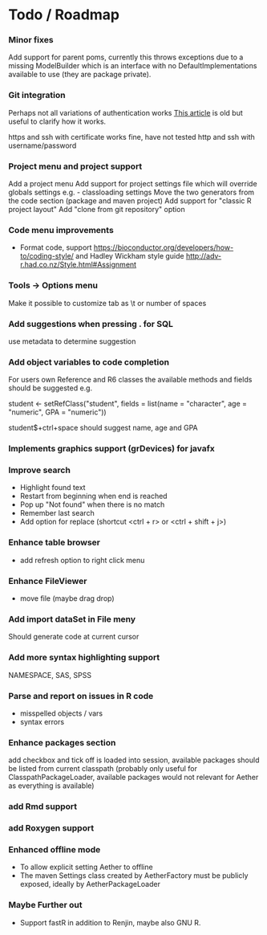 # Todo / Roadmap


### Minor fixes
Add support for parent poms, currently this throws exceptions due to a missing ModelBuilder which
is an interface with no DefaultImplementations available to use (they are package private).
 
### Git integration
Perhaps not all variations of authentication works
[This article](https://www.codeaffine.com/2014/12/09/jgit-authentication/) is old but useful 
to clarify how it works.  

https and ssh with certificate works fine, have not tested http and ssh with username/password

### Project menu and project support
Add a project menu
Add support for project settings file which will override globals settings e.g.
    - classloading settings
Move the two generators from the code section (package and maven project)
Add support for "classic R project layout"
Add "clone from git repository" option

### Code menu improvements
- Format code, support https://bioconductor.org/developers/how-to/coding-style/
 and Hadley Wickham style guide http://adv-r.had.co.nz/Style.html#Assignment
 
### Tools -> Options menu
Make it possible to customize tab as \t or number of spaces

### Add suggestions when pressing . for SQL
use metadata to determine suggestion 

### Add object variables to code completion
For users own Reference and R6 classes the available methods and fields should be suggested e.g.

student <- setRefClass("student",
fields = list(name = "character", age = "numeric", GPA = "numeric"))

student$+ctrl+space should suggest name, age and GPA

### Implements graphics support (grDevices) for javafx

### Improve search
- Highlight found text
- Restart from beginning when end is reached
- Pop up "Not found" when there is no match
- Remember last search
- Add option for replace (shortcut <ctrl + r> or <ctrl + shift + j>)

### Enhance table browser
- add refresh option to right click menu

### Enhance FileViewer
- move file (maybe drag drop)

### Add import dataSet in File meny
Should generate code at current cursor

### Add more syntax highlighting support
NAMESPACE, SAS, SPSS

### Parse and report on issues in R code
- misspelled objects / vars
- syntax errors

### Enhance packages section
add checkbox and tick off is loaded into session, available packages should be listed from current classpath
(probably only useful for ClasspathPackageLoader, available packages would not relevant for Aether as everything is available)

### add Rmd support

### add Roxygen support

### Enhanced offline mode
- To allow explicit setting Aether to offline
- The maven Settings class created by AetherFactory must be publicly exposed,
ideally by AetherPackageLoader  

### Maybe Further out 
- Support fastR in addition to Renjin, maybe also GNU R.